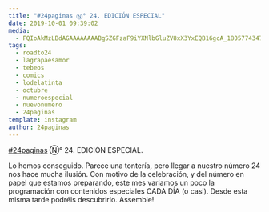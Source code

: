 ```yaml
---
title: "#24paginas Ⓝ° 24. EDICIÓN ESPECIAL"
date: 2019-10-01 09:39:02
media: 
  - FQIoAkMzLBdAGAAAAAAAABgSZGFzaF9iYXNlbGluZV8xX3YxEQB16gcA_18057743470174044.mp4
tags: 
  - roadto24
  - lagrapaesamor
  - tebeos
  - comics
  - lodelatinta
  - octubre
  - numeroespecial
  - nuevonumero
  - 24paginas
template: instagram
author: 24paginas
---
```


[#24paginas](/tags/24paginas) Ⓝ° 24. EDICIÓN ESPECIAL.

Lo hemos conseguido. Parece una tontería, pero llegar a nuestro número 24 nos hace mucha ilusión. Con motivo de la celebración, y del número en papel que estamos preparando, este mes variamos un poco la programación con contenidos especiales CADA DÍA (o casi). Desde esta misma tarde podréis descubrirlo. Assemble!
